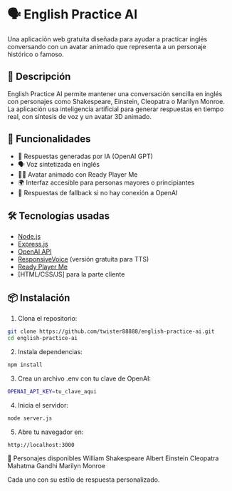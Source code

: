 # 🗣️ English Practice AI

Una aplicación web gratuita diseñada para ayudar a practicar inglés conversando con un avatar animado que representa a un personaje histórico o famoso.

## 🚀 Descripción

English Practice AI permite mantener una conversación sencilla en inglés con personajes como Shakespeare, Einstein, Cleopatra o Marilyn Monroe. La aplicación usa inteligencia artificial para generar respuestas en tiempo real, con síntesis de voz y un avatar 3D animado.

## 🎯 Funcionalidades

- 🧠 Respuestas generadas por IA (OpenAI GPT)
- 🗣️ Voz sintetizada en inglés
- 👩‍🎤 Avatar animado con Ready Player Me
- 🌍 Interfaz accesible para personas mayores o principiantes
- 🔄 Respuestas de fallback si no hay conexión a OpenAI

## 🛠️ Tecnologías usadas

- [Node.js](https://nodejs.org/)
- [Express.js](https://expressjs.com/)
- [OpenAI API](https://platform.openai.com/)
- [ResponsiveVoice](https://responsivevoice.org/) (versión gratuita para TTS)
- [Ready Player Me](https://readyplayer.me/)
- [HTML/CSS/JS] para la parte cliente

## 📦 Instalación

1. Clona el repositorio:

```bash
git clone https://github.com/twister88888/english-practice-ai.git
cd english-practice-ai
```

2. Instala dependencias:
```bash
npm install
```

3. Crea un archivo .env con tu clave de OpenAI:
```bash
OPENAI_API_KEY=tu_clave_aqui
```

4. Inicia el servidor: 
```bash
node server.js
```

5. Abre tu navegador en:
```bash
http://localhost:3000
```

🧠 Personajes disponibles
William Shakespeare
Albert Einstein
Cleopatra
Mahatma Gandhi
Marilyn Monroe

Cada uno con su estilo de respuesta personalizado.